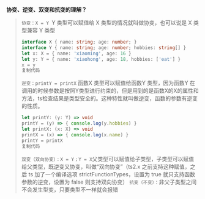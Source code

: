 **协变、逆变、双变和抗变的理解？**

> `协变：X = Y `Y 类型可以赋值给 X 类型的情况就叫做协变，也可以说是 X 类型兼容 Y 类型
>
> ```typescript
> interface X { name: string; age: number; } 
> interface Y { name: string; age: number; hobbies: string[] }
> let x: X = { name: 'xiaoming', age: 16 }
> let y: Y = { name: 'xiaohong', age: 18, hobbies: ['eat'] }
> x = y
> 复制代码
> ```
>
> `逆变：printY = printX` 函数X 类型可以赋值给函数Y 类型，因为函数Y 在调用的时候参数是按照Y类型进行约束的，但是用到的是函数X的X的属性和方法，ts检查结果是类型安全的。这种特性就叫做逆变，函数的参数有逆变的性质。
>
> ```typescript
> let printY: (y: Y) => void
> printY = (y) => { console.log(y.hobbies) }
> let printX: (x: X) => void
> printX = (x) => { console.log(x.name) }
> printY = printX
> 复制代码
> ```
>
> `双变（双向协变）：X = Y；Y = X`父类型可以赋值给子类型，子类型可以赋值给父类型，既逆变又协变，叫做“双向协变”（ts2.x 之前支持这种赋值，之后 ts 加了一个编译选项 strictFunctionTypes，设置为 true 就只支持函数参数的逆变，设置为 false 则支持双向协变）
>  `抗变（不变）：`非父子类型之间不会发生型变，只要类型不一样就会报错

